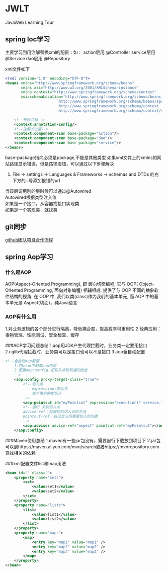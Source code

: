 # JWLT
JavaWeb Learning Tour

## spring Ioc学习
主要学习到用注解替换xml的配置：如：
action层用 @Controller
service层用 @Service
dao层用 @Repository

xml文件如下
```xml
<?xml version="1.0" encoding="UTF-8"?>
<beans xmlns="http://www.springframework.org/schema/beans"
       xmlns:xsi="http://www.w3.org/2001/XMLSchema-instance"
       xmlns:context="http://www.springframework.org/schema/context"
       xsi:schemaLocation="http://www.springframework.org/schema/beans
                        http://www.springframework.org/schema/beans/spring-beans.xsd
                        http://www.springframework.org/schema/context
                        http://www.springframework.org/schema/context/spring-context.xsd">

    <!--开启注解-->
    <context:annotation-config/>
    <!--注解的位置-->
    <context:component-scan base-package="action"/>
    <context:component-scan base-package="dao"/>
    <context:component-scan base-package="service"/>
</beans>
```

base-package指向必须是package,不能是其他类型
如果xml文件上的xmlns的网站路径显示错误，但是路径没错，可以通过以下步骤解决
1. File -> settings -> Languages & Frameworks -> schemas and DTDs 的右下方的+号添加报错的url

当该层调用别的层时候可以通过@Autowired  
Autowired根据类型注入值  
如果是一个接口，从容器找接口实现类  
如果是一个实现类，就找类  

## git同步
<a href="https://www.cnblogs.com/schaepher/p/4933873.html" >github团队项目合作流程</a>

## spring Aop学习
### 什么是AOP
AOP(Aspect-Oriented Programming), 即 面向切面编程, 它与 OOP( Object-Oriented Programming, 面向对象编程) 相辅相成, 提供了与 OOP 不同的抽象软件结构的视角.
在 OOP 中, 我们以类(class)作为我们的基本单元, 而 AOP 中的基本单元是 Aspect(切面)，纯Java语言

### AOP有什么用
 1.对业务逻辑的各个部分进行隔离，降低耦合度，提高程序可重用性
 2.经典应用：事物管理、性能测试、安全检查、缓存
 
###AOP学习问题总结
 1.aop用JDK产生代理拦截时，业务类一定要用接口
 2.cglib代理拦截时，业务类可以是接口也可以不是接口
 3.aop全自动配置
 ```xml
 <!--全自动aop配置
     1.在bean中配置aop约束
     2.配置aop:config,把切入点和和通知结合
     -->
     <aop:config proxy-target-class="true">
         <!--切入点
             expression:表达式
             每个事务的都切入
         -->
         <aop:pointcut id="myPointcut" expression="execution(* service.*.*(..))"/>
         <!--通知 关联切入点
         advice-ref：链接你的切入点的方法
         pointcut-ref：自己定义所需要切入的位置
         -->
         <aop:advisor advice-ref="aspect" pointcut-ref="myPointcut"></aop:advisor>
     </aop:config>
 ```

###Maven使用总结
 1.maven有一些jar包没有，需要自行下载放到项目下
 2.jar包可以到https://maven.aliyun.com/mvn/search或者https://mvnrepository.com查找相关的依赖

###xml配置文件list和map用法
 ```xml
 <bean id="" class="">
     <property name="sets">
         <set>
             <value>set1</value>
             <value>set2</value>
         </set>
     </property>
     <property name="lists">
         <list>
             <value>list1</value>
             <value>list2</value>
         </list>
     </property>
     <property name="maps">
         <map>
             <entry key="map1" value="map1" />
             <entry key="map2" value="map2" />
             <entry key="map3" value="map3" />
         </map>
     </property>
 </bean>
 ```